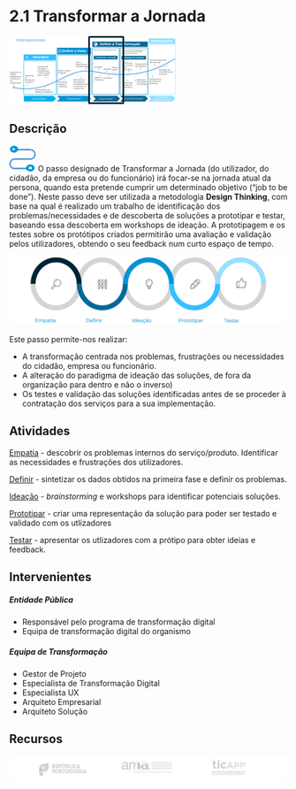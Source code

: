 ﻿
# 2.1 Transformar a Jornada

![transformar jornada](images/transformar_jornada_processo.png)

## Descrição
![transformar jornada](images/transformar_jornada.png)
O passo designado de Transformar a Jornada (do utilizador, do cidadão, da empresa ou do funcionário) irá focar-se na jornada atual da persona, quando esta pretende cumprir um determinado objetivo (“job to be done”).
Neste passo deve ser utilizada a metodologia  **Design Thinking**, com base na qual é realizado um trabalho de identificação dos problemas/necessidades e de descoberta de soluções a prototipar e testar, baseando essa descoberta em workshops de ideação. A prototipagem e os testes sobre os protótipos criados permitirão uma avaliação e validação pelos utilizadores, obtendo o seu feedback num curto espaço de tempo. 

![metodologia de design thinking](images/designthinking_ticapp2.png)

Este passo permite-nos realizar:
* A transformação centrada nos problemas, frustrações ou necessidades do cidadão, empresa ou funcionário.
* A alteração do paradigma de ideação das soluções, de fora da organização para dentro e não o inverso)
* Os testes e validação das soluções identificadas antes de se proceder à contratação dos serviços para a sua implementação.

## Atividades

[Empatia](2.1-TransformaraJornada-Empatia.md) - descobrir os problemas internos do serviço/produto. Identificar as necessidades e frustrações dos utilizadores.

[Definir](2.1-TransformaraJornada-Definir.md) - sintetizar os dados obtidos na primeira fase e definir os problemas.

[Ideação](2.1-TransformaraJornada-Ideacao.md) - *brainstorming* e workshops para identificar potenciais soluções.

[Prototipar](2.1-TransformaraJornada-Prototipar.md) - criar uma representação da solução para poder ser testado e validado com os utlizadores

[Testar](2.1-TransformaraJornada-Testar.md) - apresentar os utlizadores com a prótipo para obter ideias e feedback.

## Intervenientes
##### Entidade Pública
* Responsável pelo programa de transformação digital
* Equipa de transformação digital do organismo


##### Equipa de Transformação
* Gestor de Projeto
* Especialista de Transformação Digital
* Especialista UX
* Arquiteto Empresarial
* Arquiteto Solução


## Recursos

![rodape](images/rodape.png)